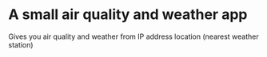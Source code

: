 # A small air quality and weather app
Gives you air quality and weather from IP address location (nearest weather station)
